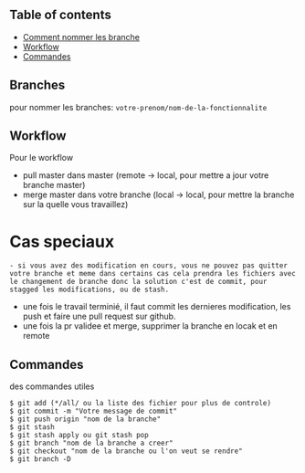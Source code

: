 ## Table of contents
* [Comment nommer les branche](#Branches)
* [Workflow](#Workflow)
* [Commandes](#Commandes)

## Branches
 pour nommer les branches: `votre-prenom/nom-de-la-fonctionnalite`


## Workflow
Pour le workflow
  - pull master dans master (remote -> local, pour mettre a jour votre branche master)
  - merge master dans votre branche (local -> local, pour mettre la branche sur la quelle vous travaillez)
  # Cas speciaux
    - si vous avez des modification en cours, vous ne pouvez pas quitter votre branche et meme dans certains cas cela prendra les fichiers avec le changement de branche donc la solution c'est de commit, pour stagged les modifications, ou de stash.
  
  - une fois le travail terminié, il faut commit les dernieres modification, les push et faire une pull request sur github.
  - une fois la pr validee et merge, supprimer la branche en locak et en remote

	
## Commandes
des commandes utiles

```
$ git add (*/all/ ou la liste des fichier pour plus de controle)
$ git commit -m "Votre message de commit"
$ git push origin "nom de la branche"
$ git stash
$ git stash apply ou git stash pop
$ git branch "nom de la branche a creer"
$ git checkout "nom de la branche ou l'on veut se rendre"
$ git branch -D

```
